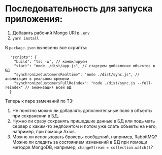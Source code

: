 <h1>Последовательность для запуска приложения:</h1>
<ol>
  <li>Добавить рабочий Mongo URI в <code>.env</code></li>
  <li><code>yarn install</code></li>
</ol>

<p>В <code>package.json</code> вынесены все скрипты:</p>
<pre>
  <code>"scripts": {
    "build": "tsc -w", // компилируем
    "start": "node ./dist/app.js", // стартуем добавление объектов в БД
    "synchronizeCustomersRealtime": "node ./dist/sync.js", // аномизация в реальном времени
    "synchronizeCustomersFullReindex": "node ./dist/sync.js --full-reindex" // аномизация всей БД
  }</code>
</pre>

<p>Теперь к паре замечаний по ТЗ:</p>
<ol>
  <li>Не понятно можно ли добавлять дополнительные поля в объекты при сохранении в БД.</li>
  <li>Нужно ли сразу сохранять пришедшие данные в БД или подымать сервер с каким-то эндпоинтом и потом уже слать объекты на него, например, при помощи Axios.</li>
  <li>Можно ли использовать брокеры сообщений, например, RabbitMQ? Можно ли следить за состоянием изменений в БД при помощи методов MongoDB, например, <code>changeStream = collection.watch()</code>?</li>
</ol>

